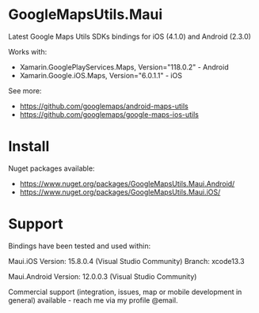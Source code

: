 # GoogleMapsUtils.Maui
Latest Google Maps Utils SDKs bindings for iOS (4.1.0) and Android (2.3.0)

Works with:
- Xamarin.GooglePlayServices.Maps, Version="118.0.2" - Android
- Xamarin.Google.iOS.Maps, Version="6.0.1.1" - iOS

See more: 
- https://github.com/googlemaps/android-maps-utils
- https://github.com/googlemaps/google-maps-ios-utils

# Install 
Nuget packages available:
- https://www.nuget.org/packages/GoogleMapsUtils.Maui.Android/
- https://www.nuget.org/packages/GoogleMapsUtils.Maui.iOS/

# Support
Bindings have been tested and used within:

Maui.iOS
Version: 15.8.0.4 (Visual Studio Community)
Branch: xcode13.3

Maui.Android
Version: 12.0.0.3 (Visual Studio Community)

Commercial support (integration, issues, map or mobile development in general) available - reach me via my profile @email.